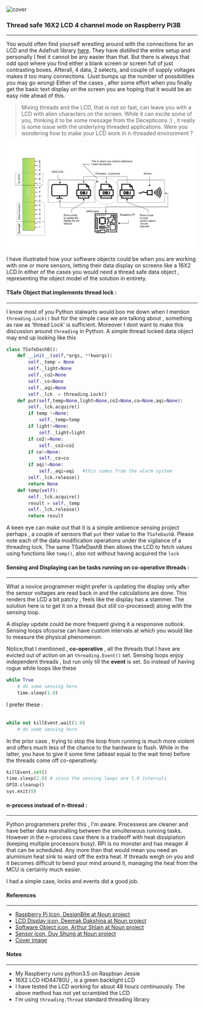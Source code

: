 ![cover](Raspberry-Pi-LCD-Set-Up-and-Programming-in-Python-Temperature-Sensor-Output-to-LCD-1.jpg)

### Thread safe 16X2 LCD 4 channel mode on Raspberry Pi3B
----

You would often find yourself wrestling around with the connections for an LCD and the Adafruit library [here](https://github.com/adafruit/Adafruit_Python_CharLCD). They have distilled the entire setup and personally I feel it cannot be any easier than that. But there is always that odd spot where you find either a blank screen or screen full of just contrasting boxes. Afterall, 4 data, 2 selects, and couple of supply voltages makes it too many connections. (Just bumps up the number of possibilities you may go wrong) Either of the cases , after some effort when you finally get the basic text display on the screen you are hoping that it would be an easy ride ahead of this.

> Mixing threads and the LCD, that is not so fast, can leave you with a LCD with alien characters on the screen. While it can excite some of you, thinking it to be some message from the Decepticons :) , it really is some issue with the underlying threaded applications. Were you wondering how to make your LCD work in n-threaded environment ?

![Illustrating Tsafe LED](tsafeled.jpg)

I have illustrated how your software objects could be when you are working with one or more sensors, letting their data display on screens like a 16X2 LCD.In either of the cases you would need a thread safe data object , representing the object model of the solution in entirety. 

#### TSafe Object that implements thread lock :
----

I know most of you Python stalwarts would boo me down when I mention `threading.Lock()` but for the simple case we are talking about , something as raw as 'thread Lock' is sufficient. Moreover I dont want to make this discussion around `threading` in Python. A simple thread locked data object may end up looking like this

```python
class TSafeDashB():
    def __init__(self,*args, **kwargs):
        self._temp = None
        self._light=None
        self._co2=None
        self._co=None
        self._aqi=None
        self._lck  = threading.Lock()
    def put(self,temp=None,light=None,co2=None,co=None,aqi=None):
        self._lck.acquire()
        if temp !=None:
            self._temp=temp
        if light!=None:
            self._light=light
        if co2!=None:
            self._co2=co2
        if co!=None:
            self._co=co
        if aqi!=None:
            self._aqi=aqi   #this comes from the alarm system
        self._lck.release()
        return None
    def temp(self):
        self._lck.acquire()
        result = self._temp
        self._lck.release()
        return result
```

A keen eye can make out that it is a simple ambience sensing project perhaps , a couple of sensors that `put` their value to the `TSafeDashB`. Please note each of the data modification operations under the vigilance of a threading lock. The same TSafeDashB then allows the LCD to fetch values using functions like `temp()`, also not without having acquired the `lock`

#### Sensing and Displaying can be tasks running on co-operative threads :
----

What a novice programmer might prefer is updating the display only after the sensor voltages are read back in and the calculations are done. This renders the LCD a bit patchy , feels like the display has a stammer. The solution here is to get it on a thread (but still co-processed) along with the sensing loop. 

A display update could be more frequent giving it a responsive outlook. Sensing loops ofcourse can have custom intervals at which you would like to measure the physical phenomenon.

Notice,that I mentioned , __co-operative__ , all the threads that I have are evicted out of action on an `threading.Event()` set. Sensing loops enjoy independent threads , but run only till the __event__ is set. So instead of having rogue while loops like these 

```python
while True 
    # do some sensing here
    time.sleep(1.0)

```
I prefer these :

```python

while not killEvent.wait(1.0)
    # do some sensing here 
```
In the prior case , trying to stop the loop from running is much more violent and offers much less of the chance to the hardware to flush. While in the latter, you have to give it some time (atleast equal to the wait time) before the threads come off co-operatively.

```python
killEvent.set()
time.sleep(2.0) # since the sensing loops are 1.0 intervals
GPIO.cleanup()
sys.exit(0)
```

#### n-process instead of n-thread :
---

Python programmers prefer this , I'm aware. Processess are cleaner and have better data marshalling between the simulteneous running tasks. However in the n-process case there is a tradeoff with heat dissipiation (keeping multiple processors busy). RPi is no monster and has meager 4 that can be scheduled. Any more than that would mean you need an aluminium heat sink to ward off the extra heat. If threads weigh on you and it becomes difficult to bend your mind around it, managing the heat from the MCU is certainly much easier.

I had a simple case, locks and events did a good job. 

#### References
---

- [Raspberry Pi Icon, DesignBite at Noun project](https://thenounproject.com/)
- [LCD Display icon, Deemak Dakshina at Noun project](https://thenounproject.com/)
- [Software Object icon, Arthur Shlain at Noun project](https://thenounproject.com/)
- [Sensor icon, Duy Shung at Noun project](https://thenounproject.com/)
- [Cover image](http://www.circuitbasics.com/raspberry-pi-lcd-set-up-and-programming-in-python/)

#### Notes 
----

- My Raspberry runs python3.5 on Raspbian Jessie
- 16X2 LCD HD44780U , is a green backlight LCD
- I have tested the LCD working for about 48 hours continuously. The above method has not yet scrambled the LCD
- I'm using `threading.Thread` standard threading library 
